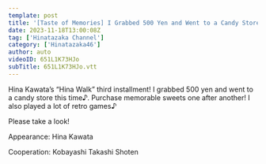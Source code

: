 ```yaml
---
template: post
title: '[Taste of Memories] I Grabbed 500 Yen and Went to a Candy Store! [Hina Walk 3]'
date: 2023-11-18T13:00:08Z
tag: ['Hinatazaka Channel']
category: ['Hinatazaka46']
author: auto 
videoID: 651L1K73HJo
subTitle: 651L1K73HJo.vtt
---
```

Hina Kawata’s “Hina Walk” third installment! I grabbed 500 yen and went to a candy store this time♪. Purchase memorable sweets one after another! I also played a lot of retro games♪

Please take a look!

Appearance: Hina Kawata

Cooperation: Kobayashi Takashi Shoten
